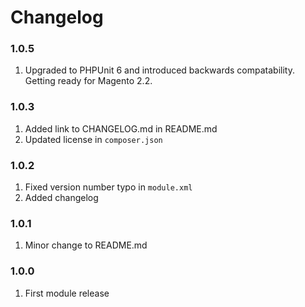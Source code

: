 # Changelog

### 1.0.5

1. Upgraded to PHPUnit 6 and introduced backwards compatability. Getting ready for Magento 2.2.

### 1.0.3

1. Added link to CHANGELOG.md in README.md
1. Updated license in `composer.json`

### 1.0.2

1. Fixed version number typo in `module.xml`
1. Added changelog

### 1.0.1

1. Minor change to README.md

### 1.0.0 

1. First module release
